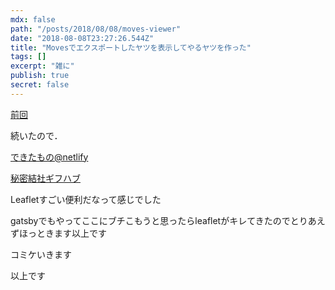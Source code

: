 ```yaml
---
mdx: false
path: "/posts/2018/08/08/moves-viewer"
date: "2018-08-08T23:27:26.544Z"
title: "Movesでエクスポートしたヤツを表示してやるヤツを作った"
tags: []
excerpt: "雑に"
publish: true
secret: false
---
```


[前回](/posts/2018/08/08/leaflet)

続いたので．

[できたもの@netlify](https://moves-exported-json-viewer.netlify.com/)

[秘密結社ギフハブ](https://github.com/lm9/moves-viewer)

Leafletすごい便利だなって感じでした

gatsbyでもやってここにブチこもうと思ったらleafletがキレてきたのでとりあえずほっときます以上です

コミケいきます

以上です
